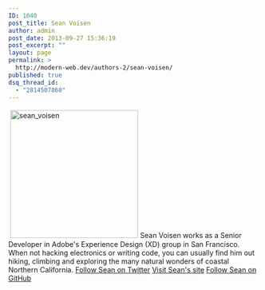```yaml
---
ID: 1040
post_title: Sean Voisen
author: admin
post_date: 2013-09-27 15:36:19
post_excerpt: ""
layout: page
permalink: >
  http://modern-web.dev/authors-2/sean-voisen/
published: true
dsq_thread_id:
  - "2814507860"
---
```

[<img class="size-full wp-image-1041 alignright" style="margin: 4px;" alt="sean_voisen" src="http://flippinawesome.org/wp-content/uploads/2013/09/sean_voisen.jpg" width="256" height="256" />][1]Sean Voisen works as a Senior Developer in Adobe's Experience Design (XD) group in San Francisco. When not hacking electronics or writing code, you can usually find him out hiking, climbing and exploring the many natural wonders of coastal Northern California. [Follow Sean on Twitter][2] [Visit Sean's site][3] [Follow Sean on GitHub][4]

 [1]: http://flippinawesome.org/wp-content/uploads/2013/09/sean_voisen.jpg
 [2]: https://twitter.com/svoisen
 [3]: http://sean.voisen.org/
 [4]: https://github.com/svoisen